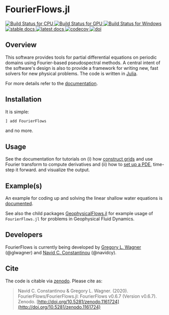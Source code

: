 # FourierFlows.jl

<p align="left">
    <a href="https://travis-ci.com/FourierFlows/FourierFlows.jl">
        <img alt="Build Status for CPU" src="https://img.shields.io/travis/com/FourierFlows/FourierFlows.jl/master?label=CPU&logo=travis&logoColor=white">
    </a>
    <a href="https://gitlab.com/JuliaGPU/FourierFlows.jl/commits/master">
      <img alt="Build Status for GPU" src="https://img.shields.io/gitlab/pipeline/JuliaGPU/FourierFlows.jl/master?label=GPU&logo=gitlab&logoColor=white">
    </a>
    <a href="https://ci.appveyor.com/project/navidcy/fourierflows-jl">
        <img alt="Build Status for Windows" src="https://img.shields.io/appveyor/ci/navidcy/fourierflows-jl/master?label=Window&logo=appveyor&logoColor=white">
    </a>
    <a href="https://FourierFlows.github.io/FourierFlowsDocumentation/stable">
        <img alt="stable docs" src="https://img.shields.io/badge/docs-stable-blue.svg">
    </a>
    <a href="https://FourierFlows.github.io/FourierFlowsDocumentation/dev">
        <img alt="latest docs" src="https://img.shields.io/badge/docs-dev-blue.svg">
    </a>
    <!-- removes coveralls since it does not report GPU coverage via gitlab/JuliaGPU
    <a href="https://coveralls.io/github/FourierFlows/FourierFlows.jl?branch=master">
        <img src="https://coveralls.io/repos/github/FourierFlows/FourierFlows.jl/badge.svg?branch=master" title="coveralls">
    </a>
    -->
    <a href="https://codecov.io/gh/FourierFlows/FourierFlows.jl">
        <img src="https://codecov.io/gh/FourierFlows/FourierFlows.jl/branch/master/graph/badge.svg" title="codecov">
    </a>
    <a href="https://doi.org/10.5281/zenodo.1161724">
        <img alt="doi" src="https://zenodo.org/badge/DOI/10.5281/zenodo.1161724.svg" alt="DOI">
    </a>
</p>

## Overview

This software provides tools for partial differential equations on
periodic domains using Fourier-based pseudospectral methods.
A central intent of the software's design is also to provide a framework
for writing new, fast solvers for new physical problems.
The code is written in [Julia][].

For more details refer to the [documentation](https://fourierflows.github.io/FourierFlowsDocumentation/dev/).

## Installation

It is simple:

```julia
] add FourierFlows
```

and no more.

## Usage

See the documentation for tutorials on (i) how [construct grids](https://fourierflows.github.io/FourierFlowsDocumentation/stable/grids/) and use Fourier transform to compute derivatives and (ii) how to [set up a PDE](https://fourierflows.github.io/FourierFlowsDocumentation/stable/problem/), time-step it forward. and visualize the output.

## Example(s)

An example for coding up and solving the linear shallow water equations is [documented](https://fourierflows.github.io/FourierFlowsDocumentation/stable/generated/OneDShallowWaterGeostrophicAdjustment/).

See also the child packages [GeophysicalFlows.jl][] for example usage of `FourierFlows.jl` for problems in Geophysical Fluid Dynamics.

## Developers

FourierFlows is currently being developed by [Gregory L. Wagner][] (@glwagner)
and [Navid C. Constantinou][] (@navidcy).


## Cite

The code is citable via [zenodo](https://zenodo.org). Please cite as:

> Navid C. Constantinou & Gregory L. Wagner. (2020). FourierFlows/FourierFlows.jl: FourierFlows v0.6.7 (Version v0.6.7). Zenodo.  [http://doi.org/10.5281/zenodo.1161724](http://doi.org/10.5281/zenodo.1161724)


[Julia]: https://julialang.org/
[Navid C. Constantinou]: http://www.navidconstantinou.com
[Gregory L. Wagner]: https://glwagner.github.io
[GeophysicalFlows.jl]: https://github.com/FourierFlows/GeophysicalFlows.jl
